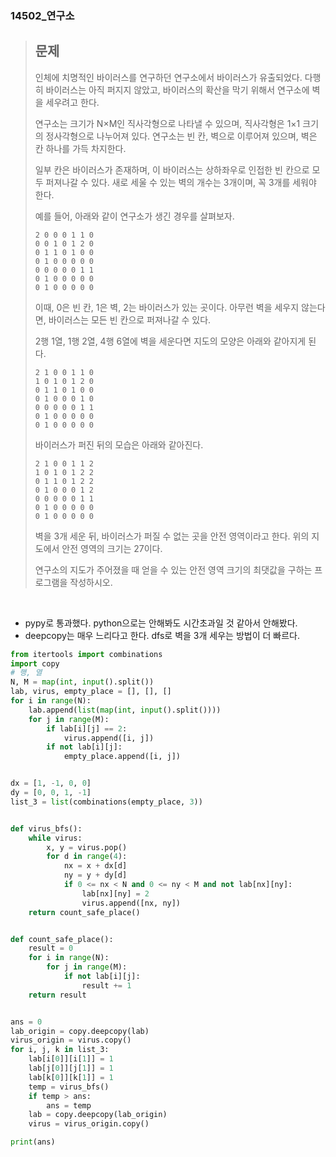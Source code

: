 ### 14502_연구소

> ## 문제
>
> 인체에 치명적인 바이러스를 연구하던 연구소에서 바이러스가 유출되었다. 다행히 바이러스는 아직 퍼지지 않았고, 바이러스의 확산을 막기 위해서 연구소에 벽을 세우려고 한다.
>
> 연구소는 크기가 N×M인 직사각형으로 나타낼 수 있으며, 직사각형은 1×1 크기의 정사각형으로 나누어져 있다. 연구소는 빈 칸, 벽으로 이루어져 있으며, 벽은 칸 하나를 가득 차지한다. 
>
> 일부 칸은 바이러스가 존재하며, 이 바이러스는 상하좌우로 인접한 빈 칸으로 모두 퍼져나갈 수 있다. 새로 세울 수 있는 벽의 개수는 3개이며, 꼭 3개를 세워야 한다.
>
> 예를 들어, 아래와 같이 연구소가 생긴 경우를 살펴보자.
>
> ```
> 2 0 0 0 1 1 0
> 0 0 1 0 1 2 0
> 0 1 1 0 1 0 0
> 0 1 0 0 0 0 0
> 0 0 0 0 0 1 1
> 0 1 0 0 0 0 0
> 0 1 0 0 0 0 0
> ```
>
> 이때, 0은 빈 칸, 1은 벽, 2는 바이러스가 있는 곳이다. 아무런 벽을 세우지 않는다면, 바이러스는 모든 빈 칸으로 퍼져나갈 수 있다.
>
> 2행 1열, 1행 2열, 4행 6열에 벽을 세운다면 지도의 모양은 아래와 같아지게 된다.
>
> ```
> 2 1 0 0 1 1 0
> 1 0 1 0 1 2 0
> 0 1 1 0 1 0 0
> 0 1 0 0 0 1 0
> 0 0 0 0 0 1 1
> 0 1 0 0 0 0 0
> 0 1 0 0 0 0 0
> ```
>
> 바이러스가 퍼진 뒤의 모습은 아래와 같아진다.
>
> ```
> 2 1 0 0 1 1 2
> 1 0 1 0 1 2 2
> 0 1 1 0 1 2 2
> 0 1 0 0 0 1 2
> 0 0 0 0 0 1 1
> 0 1 0 0 0 0 0
> 0 1 0 0 0 0 0
> ```
>
> 벽을 3개 세운 뒤, 바이러스가 퍼질 수 없는 곳을 안전 영역이라고 한다. 위의 지도에서 안전 영역의 크기는 27이다.
>
> 연구소의 지도가 주어졌을 때 얻을 수 있는 안전 영역 크기의 최댓값을 구하는 프로그램을 작성하시오.

<br>

- pypy로 통과했다. python으로는 안해봐도 시간초과일 것 같아서 안해봤다.
- deepcopy는 매우 느리다고 한다. dfs로 벽을 3개 세우는 방법이 더 빠르다.

```python
from itertools import combinations
import copy
# 행, 열
N, M = map(int, input().split())
lab, virus, empty_place = [], [], []
for i in range(N):
    lab.append(list(map(int, input().split())))
    for j in range(M):
        if lab[i][j] == 2:
            virus.append([i, j])
        if not lab[i][j]:
            empty_place.append([i, j])


dx = [1, -1, 0, 0]
dy = [0, 0, 1, -1]
list_3 = list(combinations(empty_place, 3))


def virus_bfs():
    while virus:
        x, y = virus.pop()
        for d in range(4):
            nx = x + dx[d]
            ny = y + dy[d]
            if 0 <= nx < N and 0 <= ny < M and not lab[nx][ny]:
                lab[nx][ny] = 2
                virus.append([nx, ny])
    return count_safe_place()


def count_safe_place():
    result = 0
    for i in range(N):
        for j in range(M):
            if not lab[i][j]:
                result += 1
    return result


ans = 0
lab_origin = copy.deepcopy(lab)
virus_origin = virus.copy()
for i, j, k in list_3:
    lab[i[0]][i[1]] = 1
    lab[j[0]][j[1]] = 1
    lab[k[0]][k[1]] = 1
    temp = virus_bfs()
    if temp > ans:
        ans = temp
    lab = copy.deepcopy(lab_origin)
    virus = virus_origin.copy()

print(ans)
```

